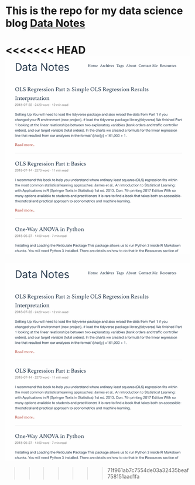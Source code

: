 # This is the repo for my data science blog [Data Notes](https://raiswell.rbind.io)

<<<<<<< HEAD
![blog screenshot](https://github.com/timraiswell/blogdown/blob/master/raiswell/blog%20snapshot.png)
=======
![blog screenshot](https://github.com/timraiswell/blogdown/blob/master/raiswell/blog%20snapshot.png)
>>>>>>> 71f961ab7c7554de03a32435beaf758151aad1fa
